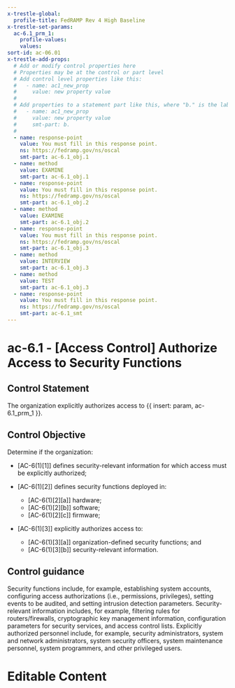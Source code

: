 ```yaml
---
x-trestle-global:
  profile-title: FedRAMP Rev 4 High Baseline
x-trestle-set-params:
  ac-6.1_prm_1:
    profile-values:
    values:
sort-id: ac-06.01
x-trestle-add-props:
  # Add or modify control properties here
  # Properties may be at the control or part level
  # Add control level properties like this:
  #   - name: ac1_new_prop
  #     value: new property value
  #
  # Add properties to a statement part like this, where "b." is the label of the target statement part
  #   - name: ac1_new_prop
  #     value: new property value
  #     smt-part: b.
  #
  - name: response-point
    value: You must fill in this response point.
    ns: https://fedramp.gov/ns/oscal
    smt-part: ac-6.1_obj.1
  - name: method
    value: EXAMINE
    smt-part: ac-6.1_obj.1
  - name: response-point
    value: You must fill in this response point.
    ns: https://fedramp.gov/ns/oscal
    smt-part: ac-6.1_obj.2
  - name: method
    value: EXAMINE
    smt-part: ac-6.1_obj.2
  - name: response-point
    value: You must fill in this response point.
    ns: https://fedramp.gov/ns/oscal
    smt-part: ac-6.1_obj.3
  - name: method
    value: INTERVIEW
    smt-part: ac-6.1_obj.3
  - name: method
    value: TEST
    smt-part: ac-6.1_obj.3
  - name: response-point
    value: You must fill in this response point.
    ns: https://fedramp.gov/ns/oscal
    smt-part: ac-6.1_smt
---
```


# ac-6.1 - \[Access Control\] Authorize Access to Security Functions

## Control Statement

The organization explicitly authorizes access to {{ insert: param, ac-6.1_prm_1 }}.

## Control Objective

Determine if the organization:

- \[AC-6(1)[1]\] defines security-relevant information for which access must be explicitly authorized;

- \[AC-6(1)[2]\] defines security functions deployed in:

  - \[AC-6(1)[2][a]\] hardware;
  - \[AC-6(1)[2][b]\] software;
  - \[AC-6(1)[2][c]\] firmware;

- \[AC-6(1)[3]\] explicitly authorizes access to:

  - \[AC-6(1)[3][a]\] organization-defined security functions; and
  - \[AC-6(1)[3][b]\] security-relevant information.

## Control guidance

Security functions include, for example, establishing system accounts, configuring access authorizations (i.e., permissions, privileges), setting events to be audited, and setting intrusion detection parameters. Security-relevant information includes, for example, filtering rules for routers/firewalls, cryptographic key management information, configuration parameters for security services, and access control lists. Explicitly authorized personnel include, for example, security administrators, system and network administrators, system security officers, system maintenance personnel, system programmers, and other privileged users.

# Editable Content

<!-- Make additions and edits below -->
<!-- The above represents the contents of the control as received by the profile, prior to additions. -->
<!-- If the profile makes additions to the control, they will appear below. -->
<!-- The above markdown may not be edited but you may edit the content below, and/or introduce new additions to be made by the profile. -->
<!-- If there is a yaml header at the top, parameter values may be edited. Use --set-parameters to incorporate the changes during assembly. -->
<!-- The content here will then replace what is in the profile for this control, after running profile-assemble. -->
<!-- The added parts in the profile for this control are below.  You may edit them and/or add new ones. -->
<!-- Each addition must have a heading either of the form ## Control my_addition_name -->
<!-- or ## Part a. (where the a. refers to one of the control statement labels.) -->
<!-- "## Control" parts are new parts added after the statement part. -->
<!-- "## Part" parts are new parts added into the top-level statement part with that label. -->
<!-- Subparts may be added with nested hash levels of the form ### My Subpart Name -->
<!-- underneath the parent ## Control or ## Part being added -->
<!-- See https://ibm.github.io/compliance-trestle/tutorials/ssp_profile_catalog_authoring/ssp_profile_catalog_authoring for guidance. -->
